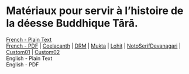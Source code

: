 # Matériaux pour servir à l’histoire de la déesse Buddhique Tārā.

[French - Plain Text](full-text-french.md)  
[French - PDF](https://cdn.solaranamnesis.com/Godefroy/Tara/godefroy_tara_1895_french.pdf) | [Coelacanth](https://cdn.solaranamnesis.com/Godefroy/Tara/godefroy_tara_1895_french_coelacanth.pdf) | [DRM](https://cdn.solaranamnesis.com/Godefroy/Tara/godefroy_tara_1895_french_drm.pdf) | [Mukta](https://cdn.solaranamnesis.com/Godefroy/Tara/godefroy_tara_1895_french_mukta.pdf) | [Lohit](https://cdn.solaranamnesis.com/Godefroy/Tara/godefroy_tara_1895_french_lohit.pdf) | [NotoSerifDevanagari](https://cdn.solaranamnesis.com/Godefroy/Tara/godefroy_tara_1895_french_notoserifdevanagari.pdf) | [Custom01](https://cdn.solaranamnesis.com/Godefroy/Tara/godefroy_tara_1895_french_custom01.pdf) | [Custom02](https://cdn.solaranamnesis.com/Godefroy/Tara/godefroy_tara_1895_french_custom02.pdf)  
English - Plain Text  
English - PDF  
